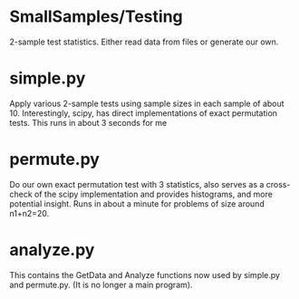 # SmallSamples/Testing
2-sample test statistics. Either read data from files or generate our own.

# simple.py
Apply various 2-sample tests using sample sizes in each sample of about 10.
Interestingly, scipy, has direct implementations of exact permutation tests.
This runs in about 3 seconds for me

# permute.py
Do our own exact permutation test with 3 statistics, also serves as 
a cross-check of the scipy implementation and provides histograms, and 
more potential insight. Runs in about a minute for problems of size 
around n1+n2=20.

# analyze.py
This contains the GetData and Analyze functions now used by 
simple.py and permute.py. (It is no longer a main program).
